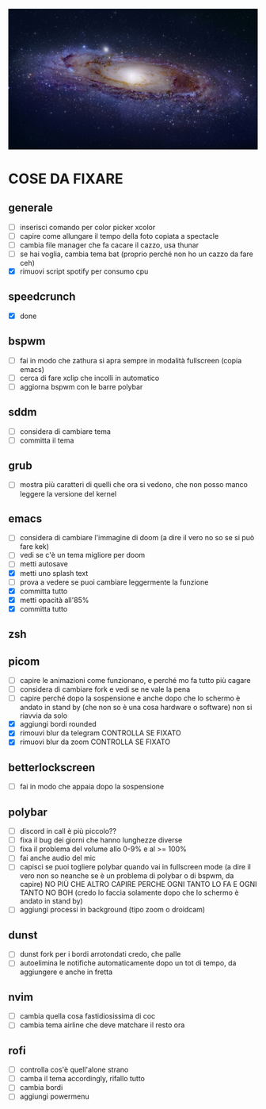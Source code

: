 ![test](../stars.jpg)

# COSE DA FIXARE

## generale

- [ ] inserisci comando per color picker xcolor
- [ ] capire come allungare il tempo della foto copiata a spectacle
- [ ] cambia file manager che fa cacare il cazzo, usa thunar
- [ ] se hai voglia, cambia tema bat (proprio perché non ho un cazzo da fare ceh)
- [x] rimuovi script spotify per consumo cpu

## speedcrunch

- [x] done

## bspwm

- [ ] fai in modo che zathura si apra sempre in modalità fullscreen (copia emacs)
- [ ] cerca di fare xclip che incolli in automatico
- [ ] aggiorna bspwm con le barre polybar

## sddm

- [ ] considera di cambiare tema
- [ ] committa il tema

## grub

- [ ] mostra più caratteri di quelli che ora si vedono, che non posso manco leggere la versione del kernel

## emacs

- [ ] considera di cambiare l'immagine di doom (a dire il vero no so se si può fare kek)
- [ ] vedi se c'è un tema migliore per doom
- [ ] metti autosave
- [x] metti uno splash text
- [ ] prova a vedere se puoi cambiare leggermente la funzione
- [x] committa tutto
- [x] metti opacità all'85%
- [x] committa tutto

## zsh

## picom

- [ ] capire le animazioni come funzionano, e perché mo fa tutto più cagare
- [ ] considera di cambiare fork e vedi se ne vale la pena
- [ ] capire perché dopo la sospensione e anche dopo che lo schermo è andato in stand by (che non so è una cosa hardware o software) non si riavvia da solo
- [x] aggiungi bordi rounded
- [x] rimouvi blur da telegram CONTROLLA SE FIXATO
- [x] rimuovi blur da zoom CONTROLLA SE FIXATO

## betterlockscreen

- [ ] fai in modo che appaia dopo la sospensione

## polybar

- [ ] discord in call è più piccolo??
- [ ] fixa il bug dei giorni che hanno lunghezze diverse
- [ ] fixa il problema del volume allo 0-9% e al >= 100%
- [ ] fai anche audio del mic
- [ ] capisci se puoi togliere polybar quando vai in fullscreen mode (a dire il vero non so neanche se è un problema di polybar o di bspwm, da capire) NO PIÙ CHE ALTRO CAPIRE PERCHE OGNI TANTO LO FA E OGNI TANTO NO BOH (credo lo faccia solamente dopo che lo schermo è andato in stand by)
- [ ] aggiungi processi in background (tipo zoom o droidcam)

## dunst

- [ ] dunst fork per i bordi arrotondati credo, che palle
- [ ] autoelimina le notifiche automaticamente dopo un tot di tempo, da aggiungere e anche in fretta

## nvim

- [ ] cambia quella cosa fastidiosissima di coc
- [ ] cambia tema airline che deve matchare il resto ora

## rofi

- [ ] controlla cos'è quell'alone strano
- [ ] camba il tema accordingly, rifallo tutto
- [ ] cambia bordi
- [ ] aggiungi powermenu
